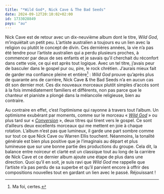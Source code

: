 ```yaml
---
title: "*Wild God*, Nick Cave & The Bad Seeds"
date: 2024-09-12T20:10:02+02:00
id: 1733028849 
pays: "au"
---
```


Nick Cave est de retour avec un dix-neuvième album dont le titre, *Wild God*, m’inquiétait un petit peu. L’artiste australien a toujours eu un lien avec la religion ou plutôt le concept de divin. Ces dernières années, la vie n’a pas été tendre pour l’artiste australien qui a perdu plusieurs proches, à commencer par deux de ses enfants et je savais qu’il cherchait du réconfort dans cette voie, ce qui est après tout logique. Avec un tel titre, j’avais peur de basculer dans le gospel pur ou, pire, le rock chrétien. J’aurais mieux fait de garder ma confiance pleine et entière[^1] : *Wild God* prouve qu’après plus de quarante ans de carrière, Nick Cave & the Bad Seeds n’a en aucun cas dit son dernier mot. Ces dix nouveaux morceaux plutôt simples d’accès sont à la fois immédiatement familiers et différents, non pas parce que le chanteur et pianiste a plongé dans la mélancolie religieuse, bien au contraire.

Au contraire en effet, c’est l’optimisme qui rayonne à travers tout l’album. Un optimisme exubérant par moments, comme sur le morceau « [*Wild God*](https://www.youtube.com/watch?v=uAgsn7la3jg) » ou plus tard sur « [*Conversion*](https://www.youtube.com/watch?v=u5XTxYtPHiw) », deux titres qui tirent vers le gospel. Ce sont d’ailleurs deux excellents morceaux qui me mettent en joie à chaque rotation. L’album n’est pas que lumineux, il garde une part sombre comme sur tout ce que Nick Cave ou Warren Ellis touchent. Néanmoins, la tonalité générale est bien plus positive que je l’imaginais au départ et plus lumineuse que sur une bonne partie des productions du groupe. Cela dit, la balance entre noirceur et clarté est un classique tout au long de la carrière de Nick Cave et ce dernier album ajoute une étape de plus dans une direction. Quoi qu’il en soit, je suis ravi que *Wild God* me rappelle que l’artiste n’a pas perdu de sa superbe et qu’il parvient encore à offrir des compositions nouvelles tout en gardant un lien avec le passé. Réjouissant !

[^1]: Ma foi, certes.